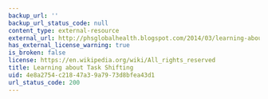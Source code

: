 ```yaml
---
backup_url: ''
backup_url_status_code: null
content_type: external-resource
external_url: http://phsglobalhealth.blogspot.com/2014/03/learning-about-task-shifting.html
has_external_license_warning: true
is_broken: false
license: https://en.wikipedia.org/wiki/All_rights_reserved
title: Learning about Task Shifting
uid: 4e8a2754-c218-47a3-9a79-73d8bfea43d1
url_status_code: 200
---
```

